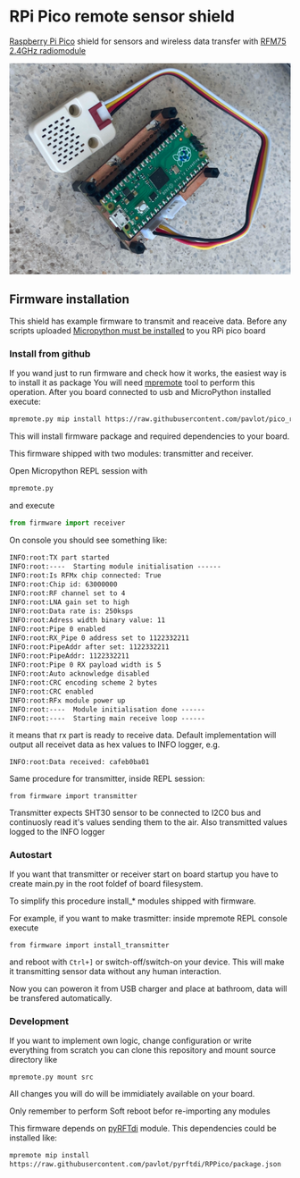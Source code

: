 # RPi Pico remote sensor shield
[Raspberry Pi Pico](https://www.raspberrypi.com/products/raspberry-pi-pico/) shield for sensors and wireless data transfer with [RFM75 2.4GHz radiomodule](https://www.hoperf.com/modules/2.4g/RFM75.html)

![Board](doc/images/board_photo.png)

## Firmware installation
This shield has example firmware to transmit and reaceive data.
Before any scripts uploaded [Micropython must be installed](https://micropython.org/download/rp2-pico/) to you RPi pico board

### Install from github
If you wand just to run firmware and check how it works, the easiest way is to install it as package
You will need [mpremote](https://docs.micropython.org/en/latest/reference/mpremote.html) tool to perform this operation.
After you board connected to usb and MicroPython installed execute:
```bash
mpremote.py mip install https://raw.githubusercontent.com/pavlot/pico_remote_sensor/main/firmware/package.json
```
This will install firmware package and required dependencies to your board.

This firmware shipped with two modules: transmitter and receiver.

Open Micropython REPL session with  
```bash
mpremote.py
```
and execute
```python
from firmware import receiver
```
On console you should see something like:
```
INFO:root:TX part started
INFO:root:----  Starting module initialisation ------
INFO:root:Is RFMx chip connected: True
INFO:root:Chip id: 63000000
INFO:root:RF channel set to 4
INFO:root:LNA gain set to high
INFO:root:Data rate is: 250ksps
INFO:root:Adress width binary value: 11
INFO:root:Pipe 0 enabled
INFO:root:RX_Pipe 0 address set to 1122332211
INFO:root:PipeAddr after set: 1122332211
INFO:root:PipeAddr: 1122332211
INFO:root:Pipe 0 RX payload width is 5
INFO:root:Auto acknowledge disabled
INFO:root:CRC encoding scheme 2 bytes
INFO:root:CRC enabled
INFO:root:RFx module power up
INFO:root:----  Module initialisation done ------
INFO:root:----  Starting main receive loop ------
```
it means that rx part is ready to receive data. Default implementation will output all receivet data as hex values to INFO logger, e.g.
```
INFO:root:Data received: cafeb0ba01
```

Same procedure for transmitter, inside REPL session:
```
from firmware import transmitter
```

Transmitter expects SHT30 sensor to be connected to I2C0 bus and continuosly read it's values sending them to the air.
Also transmitted values logged to the INFO logger

### Autostart
If you want that transmitter or receiver start on board startup you have to create main.py in the root foldef of board filesystem.

To simplify this procedure install_* modules shipped with firmware.

For example, if you want to make trasmitter: inside mpremote REPL console execute
```
from firmware import install_transmitter
```
and reboot with `Ctrl+]` or switch-off/switch-on your device. This will make it transmitting sensor data without any human interaction.

Now you can poweron it from USB charger and place at bathroom, data will be transfered automatically.

### Development
If you want to implement own logic, change configuration or write everything from scratch you can clone this repository and mount source directory like
```shell
mpremote.py mount src
``` 
All changes you will do will be immidiately available on your board.

Only remember to perform Soft reboot befor re-importing any modules

This firmware depends on [pyRFTdi](https://raw.githubusercontent.com/pavlot/pyrftdi) module. This dependencies could be installed like:
```
mpremote mip install https://raw.githubusercontent.com/pavlot/pyrftdi/RPPico/package.json
```
